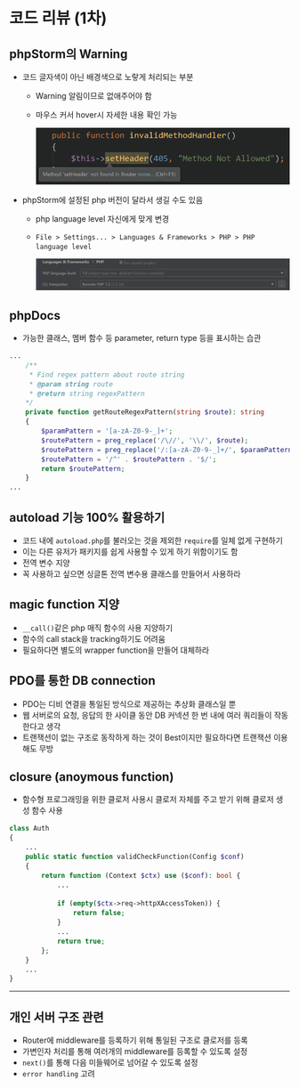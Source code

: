 <!-- markdownlint-disable MD033 -->
# 코드 리뷰 (1차)

## phpStorm의 Warning

- 코드 글자색이 아닌 배경색으로 노랗게 처리되는 부분
  - Warning 알림이므로 없애주어야 함
  - 마우스 커서 hover시 자세한 내용 확인 가능

    <img src='./img/warning.png' width="500">

- phpStorm에 설정된 php 버전이 달라서 생길 수도 있음
  - php language level 자신에게 맞게 변경
  - `File > Settings... > Languages & Frameworks > PHP > PHP language level`

    <img src='./img/phpLangLevel.png' width="700">

## phpDocs

- 가능한 클래스, 멤버 함수 등 parameter, return type 등을 표시하는 습관

```php
...
    /**
     * Find regex pattern about route string
     * @param string route
     * @return string regexPattern
    */
    private function getRouteRegexPattern(string $route): string
    {
        $paramPattern = '[a-zA-Z0-9-_]+';
        $routePattern = preg_replace('/\//', '\\/', $route);
        $routePattern = preg_replace('/:[a-zA-Z0-9-_]+/', $paramPattern, $routePattern);
        $routePattern = '/^' . $routePattern . '$/';
        return $routePattern;
    }
...
```

## autoload 기능 100% 활용하기

- 코드 내에 `autoload.php`를 불러오는 것을 제외한 `require`를 일체 없게 구현하기
- 이는 다른 유저가 패키지를 쉽게 사용할 수 있게 하기 위함이기도 함
- 전역 변수 지양
- 꼭 사용하고 싶으면 싱글톤 전역 변수용 클래스를 만들어서 사용하라

## magic function 지양

- `__call()`같은 php 매직 함수의 사용 지양하기
- 함수의 call stack을 tracking하기도 어려움
- 필요하다면 별도의 wrapper function을 만들어 대체하라

## PDO를 통한 DB connection

- PDO는 디비 연결을 통일된 방식으로 제공하는 추상화 클래스일 뿐
- 웹 서버로의 요청, 응답의 한 사이클 동안 DB 커넥션 한 번 내에 여러 쿼리들이 작동한다고 생각
- 트랜잭션이 없는 구조로 동작하게 하는 것이 Best이지만 필요하다면 트랜잭션 이용해도 무방

## closure (anoymous function)

- 함수형 프로그래밍을 위한 클로저 사용시 클로저 자체를 주고 받기 위해 클로저 생성 함수 사용

```php
class Auth
{
    ...
    public static function validCheckFunction(Config $conf)
    {
        return function (Context $ctx) use ($conf): bool {
            ...

            if (empty($ctx->req->httpXAccessToken)) {
                return false;
            }
            ...
            return true;
        };
    }
    ...
}
```

***

## 개인 서버 구조 관련

- Router에 middleware를 등록하기 위해 통일된 구조로 클로저를 등록
- 가변인자 처리를 통해 여러개의 middleware를 등록할 수 있도록 설정
- `next()`를 통해 다음 미들웨어로 넘어갈 수 있도록 설정
- `error handling` 고려